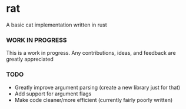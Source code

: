 # rat
A basic cat implementation written in rust
### WORK IN PROGRESS
This is a work in progress. Any contributions, ideas, and feedback are greatly appreciated

### TODO
- Greatly improve argument parsing (create a new library just for that)
- Add support for argument flags
- Make code cleaner/more efficient (currently fairly poorly written)

